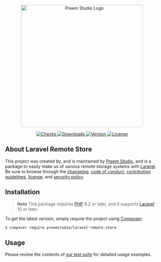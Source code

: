 <p align="center">
    <a href="https://preem.studio" target="_blank">
        <img src="https://raw.githubusercontent.com/PreemStudio/assets/main/logo-text.svg" width="400" alt="Preem Studio Logo" />
    </a>
</p>

<p align="center">
    <a href="https://github.com/PreemStudio/laravel-remote-store/actions">
        <img src="https://badge.sh/github/check-runs/PreemStudio/laravel-remote-store" alt="Checks" />
    </a>
    <a href="https://packagist.org/packages/preemstudio/laravel-remote-store">
        <img src="https://badge.sh/packagist/downloads/PreemStudio/laravel-remote-store" alt="Downloads" />
    </a>
    <a href="https://packagist.org/packages/preemstudio/laravel-remote-store">
        <img src="https://badge.sh/packagist/version/PreemStudio/laravel-remote-store" alt="Version" />
    </a>
    <a href="https://packagist.org/packages/preemstudio/laravel-remote-store">
        <img src="https://badge.sh/packagist/license/PreemStudio/laravel-remote-store" alt="License" />
    </a>
</p>

## About Laravel Remote Store

This project was created by, and is maintained by [Preem Studio](https://github.com/PreemStudio), and is a package to easily make us of various remote storage systems with [Laravel](https://laravel.com/). Be sure to browse through the [changelog](CHANGELOG.md), [code of conduct](.github/CODE_OF_CONDUCT.md), [contribution guidelines](.github/CONTRIBUTING.md), [license](LICENSE), and [security policy](.github/SECURITY.md).

## Installation

> **Note**
> This package requires [PHP](https://www.php.net/) 8.2 or later, and it supports [Laravel](https://laravel.com/) 10 or later.

To get the latest version, simply require the project using [Composer](https://getcomposer.org/):

```bash
$ composer require preemstudio/laravel-remote-store
```

## Usage

Please review the contents of [our test suite](/tests) for detailed usage examples.
